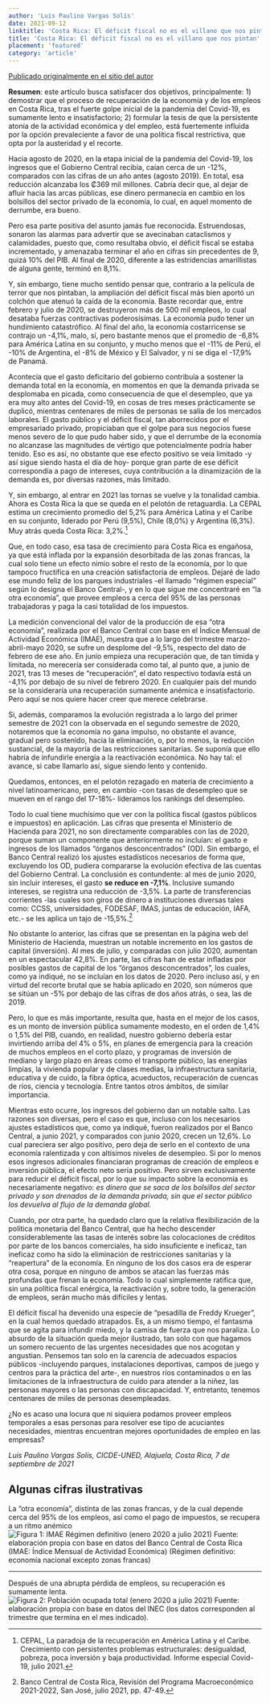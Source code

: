 ```yaml
---
author: 'Luis Paulino Vargas Solís'
date: 2021-09-12
linktitle: 'Costa Rica: El déficit fiscal no es el villano que nos pintan'
title: 'Costa Rica: El déficit fiscal no es el villano que nos pintan'
placement: 'featured'
category: 'article'
---
```


[Publicado originalmente en el sitio del autor](https://sonarconlospiesenlatierra.blogspot.com/2021/09/costa-rica-el-deficit-fiscal-no-es-el.html)

**Resumen**: este artículo busca satisfacer dos objetivos, principalmente: 1) demostrar que el proceso de recuperación de la economía y de los empleos en Costa Rica, tras el fuerte golpe inicial de la pandemia del Covid-19, es sumamente lento e insatisfactorio; 2) formular la tesis de que la persistente atonía de la actividad económica y del empleo, está fuertemente influida por la opción prevaleciente a favor de una política fiscal restrictiva, que opta por la austeridad y el recorte.

Hacia agosto de 2020, en la etapa inicial de la pandemia del Covid-19, los ingresos que el Gobierno Central recibía, caían cerca de un -12%, comparados con las cifras de un año antes (agosto 2019). En total, esa reducción alcanzaba los ₡369 mil millones. Cabría decir que, al dejar de afluir hacia las arcas públicas, ese dinero permanecía en cambio en los bolsillos del sector privado de la economía, lo cual, en aquel momento de derrumbe, era bueno.

Pero esa parte positiva del asunto jamás fue reconocida. Estruendosas, sonaron las alarmas para advertir que se avecinaban cataclismos y calamidades, puesto que, como resultaba obvio, el déficit fiscal se estaba incrementado, y amenazaba terminar el año en cifras sin precedentes de 9, quizá 10% del PIB. Al final de 2020, diferente a las estridencias amarillistas de alguna gente, terminó en 8,1%.

Y, sin embargo, tiene mucho sentido pensar que, contrario a la película de terror que nos pintaban, la ampliación del déficit fiscal más bien aportó un colchón que atenuó la caída de la economía. Baste recordar que, entre febrero y julio de 2020, se destruyeron más de 500 mil empleos, lo cual desataba fuerzas contractivas poderosísimas. La economía pudo tener un hundimiento catastrófico. Al final del año, la economía costarricense se contrajo un -4,1%, malo, sí, pero bastante menos que el promedio de -6,8% para América Latina en su conjunto, y mucho menos que el -11% de Perú, el -10% de Argentina, el -8% de México y El Salvador, y ni se diga el -17,9% de Panamá.

Acontecía que el gasto deficitario del gobierno contribuía a sostener la demanda total en la economía, en momentos en que la demanda privada se desplomaba en picada, como consecuencia de que el desempleo, que ya era muy alto antes del Covid-19, en cosas de tres meses prácticamente se duplicó, mientras centenares de miles de personas se salía de los mercados laborales. El gasto público y el déficit fiscal, tan aborrecidos por el empresariado privado, propiciaban que el golpe para sus negocios fuese menos severo de lo que pudo haber sido, y que el derrumbe de la economía no alcanzase las magnitudes de vértigo que potencialmente podría haber tenido. Eso es así, no obstante que ese efecto positivo se veía limitado -y así sigue siendo hasta el día de hoy- porque gran parte de ese déficit correspondía a pago de intereses, cuya contribución a la dinamización de la demanda es, por diversas razones, más limitado.

Y, sin embargo, al entrar en 2021 las tornas se vuelve y la tonalidad cambia. Ahora es Costa Rica la que se queda en el pelotón de retaguardia. La CEPAL estima un crecimiento promedio del 5,2% para América Latina y el Caribe en su conjunto, liderado por Perú (9,5%), Chile (8,0%) y Argentina (6,3%). Muy atrás queda Costa Rica: 3,2%.[^1]

Que, en todo caso, esa tasa de crecimiento para Costa Rica es engañosa, ya que está inflada por la expansión desorbitada de las zonas francas, la cual solo tiene un efecto nimio sobre el resto de la economía, por lo que tampoco fructifica en una creación satisfactoria de empleos. Dejaré de lado ese mundo feliz de los parques industriales -el llamado “régimen especial” según lo designa el Banco Central-, y en lo que sigue me concentraré en “la otra economía”, que provee empleos a cerca del 95% de las personas trabajadoras y paga la casi totalidad de los impuestos.

La medición convencional del valor de la producción de esa “otra economía”, realizada por el Banco Central con base en el Índice Mensual de Actividad Económica (IMAE), muestra que a lo largo del trimestre marzo-abril-mayo 2020, se sufre un desplome del -9,5%, respecto del dato de febrero de ese año. En junio empieza una recuperación que, de tan tímida y limitada, no merecería ser considerada como tal, al punto que, a junio de 2021, tras 13 meses de “recuperación”, el dato respectivo todavía está un -4,1% por debajo de su nivel de febrero 2020. En cualquier país del mundo se la consideraría una recuperación sumamente anémica e insatisfactorio. Pero aquí se nos quiere hacer creer que merece celebrarse.

Si, además, comparamos la evolución registrada a lo largo del primer semestre de 2021 con la observada en el segundo semestre de 2020, notaremos que la economía no gana impulso, no obstante el avance, gradual pero sostenido, hacia la eliminación, o, por lo menos, la reducción sustancial, de la mayoría de las restricciones sanitarias. Se suponía que ello habría de infundirle energía a la reactivación económica. No hay tal: el avance, si cabe llamarlo así, sigue siendo lento y contenido.

Quedamos, entonces, en el pelotón rezagado en materia de crecimiento a nivel latinoamericano, pero, en cambio -con tasas de desempleo que se mueven en el rango del 17-18%- lideramos los rankings del desempleo.

Todo lo cual tiene muchísimo que ver con la política fiscal (gastos públicos e impuestos) en aplicación. Las cifras que presenta el Ministerio de Hacienda para 2021, no son directamente comparables con las de 2020, porque suman un componente que anteriormente no incluían: el gasto e ingresos de los llamados “órganos desconcentrados” (OD). Sin embargo, el Banco Central realizó los ajustes estadísticos necesarios de forma que, excluyendo los OD, pudiera compararse la evolución efectiva de las cuentas del Gobierno Central. La conclusión es contundente: al mes de junio 2020, sin incluir intereses, el gasto **se reduce en -7,1%**. Inclusive sumando intereses, se registra una reducción de -3,5%. La parte de transferencias corrientes -las cuales son giros de dinero a instituciones diversas tales como: CCSS, universidades, FODESAF, IMAS, juntas de educación, IAFA, etc.- se les aplica un tajo de -15,5%.[^2]

No obstante lo anterior, las cifras que se presentan en la página web del Ministerio de Hacienda, muestran un notable incremento en los gastos de capital (inversión). Al mes de julio, y comparadas con julio 2020, aumentan en un espectacular 42,8%. En parte, las cifras han de estar infladas por posibles gastos de capital de los “órganos desconcentrados”, los cuales, como ya indiqué, no se incluían en los datos de 2020. Pero incluso así, y en virtud del recorte brutal que se había aplicado en 2020, son números que se sitúan un -5% por debajo de las cifras de dos años atrás, o sea, las de 2019.

Pero, lo que es más importante, resulta que, hasta en el mejor de los casos, es un monto de inversión pública sumamente modesto, en el orden de 1,4% o 1,5% del PIB, cuando, en realidad, nuestro gobierno debería estar invirtiendo arriba del 4% o 5%, en planes de emergencia para la creación de muchos empleos en el corto plazo, y programas de inversión de mediano y largo plazo en áreas como el transporte público, las energías limpias, la vivienda popular y de clases medias, la infraestructura sanitaria, educativa y de cuido, la fibra óptica, acueductos, recuperación de cuencas de ríos, ciencia y tecnología. Entre tantos otros ámbitos, de similar importancia.

Mientras esto ocurre, los ingresos del gobierno dan un notable salto. Las razones son diversas, pero el caso es que, incluso con los necesarios ajustes estadísticos que, como ya indiqué, fueron realizados por el Banco Central, a junio 2021, y comparados con junio 2020, crecen un 12,6%. Lo cual pareciera ser algo positivo, pero deja de serlo en el contexto de una economía ralentizada y con altísimos niveles de desempleo. Si por lo menos esos ingresos adicionales financiaran programas de creación de empleos e inversión pública, el efecto neto sería positivo. Pero sirven exclusivamente para reducir el déficit fiscal, por lo que su impacto sobre la economía es necesariamente negativo: _es dinero que se saca de los bolsillos del sector privado y son drenados de la demanda privada, sin que el sector público los devuelva al flujo de la demanda global._

Cuando, por otra parte, ha quedado claro que la relativa flexibilización de la política monetaria del Banco Central, que ha hecho descender considerablemente las tasas de interés sobre las colocaciones de créditos por parte de los bancos comerciales, ha sido insuficiente e ineficaz, tan ineficaz como ha sido la eliminación de restricciones sanitarias y la “reapertura” de la economía. En ninguno de los dos casos era de esperar otra cosa, porque en ninguno de ambos se atacan las fuerzas más profundas que frenan la economía. Todo lo cual simplemente ratifica que, sin una política fiscal enérgica, la reactivación y, sobre todo, la generación de empleos, serán mucho más difíciles y lentas.

El déficit fiscal ha devenido una especie de “pesadilla de Freddy Krueger”, en la cual hemos quedado atrapados. Es, a un mismo tiempo, el fantasma que se agita para infundir miedo, y la camisa de fuerza que nos paraliza. Lo absurdo de la situación queda mejor ilustrado, tan solo con que hagamos un somero recuento de las urgentes necesidades que nos acogotan y angustian. Pensemos tan solo en la carencia de adecuados espacios públicos -incluyendo parques, instalaciones deportivas, campos de juego y centros para la práctica del arte-, en nuestros ríos contaminados o en las limitaciones de la infraestructura de cuido para atender a la niñez, las personas mayores o las personas con discapacidad. Y, entretanto, tenemos centenares de miles de personas desempleadas.

¿No es acaso una locura que ni siquiera podamos proveer empleos temporales a esas personas para resolver ese tipo de acuciantes necesidades, mientras encuentran mejores oportunidades de empleo en las empresas?

_Luis Paulino Vargas Solís, CICDE-UNED, Alajuela, Costa Rica, 7 de septiembre de 2021_

## Algunas cifras ilustrativas

La “otra economía”, distinta de las zonas francas, y de la cual depende cerca del 95% de los empleos, así como el pago de impuestos, se recupera a un ritmo anémico
![Figura 1: IMAE Régimen definitivo (enero 2020 a julio 2021)](/images/content/cr-deficit-fiscal-no-es-el-villano-1.png)
Fuente: elaboración propia con base en datos del Banco Central de Costa Rica (IMAE: Índice Mensual de Actividad Económica) (Régimen definitivo: economía nacional excepto zonas francas)

---

Después de una abrupta pérdida de empleos, su recuperación es sumamente lenta.
![Figura 2: Población ocupada total (enero 2020 a julio 2021)](/images/content/cr-deficit-fiscal-no-es-el-villano-2.png)
Fuente: elaboración propia con base en datos del INEC (los datos corresponden al trimestre que termina en el mes indicado).

[^1]: CEPAL, La paradoja de la recuperación en América Latina y el Caribe. Crecimiento con persistentes problemas estructurales: desigualdad, pobreza, poca inversión y baja productividad. Informe especial Covid-19, julio 2021.
[^2]: Banco Central de Costa Rica, Revisión del Programa Macroeconómico 2021-2022, San José, julio 2021, pp. 47-49.
